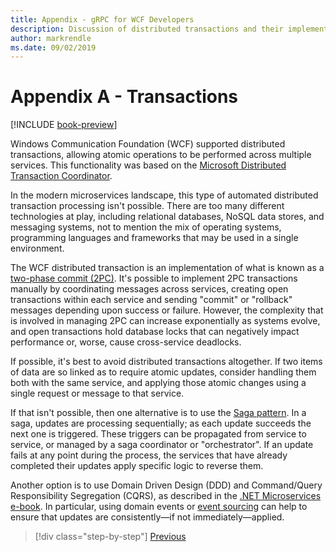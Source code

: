 ```yaml
---
title: Appendix - gRPC for WCF Developers
description: Discussion of distributed transactions and their implementation in modern microservices architectures.
author: markrendle
ms.date: 09/02/2019
---
```


# Appendix A - Transactions

[!INCLUDE [book-preview](../../../includes/book-preview.md)]

Windows Communication Foundation (WCF) supported distributed transactions, allowing atomic operations to be performed across multiple services. This functionality was based on the [Microsoft Distributed Transaction Coordinator](https://docs.microsoft.com/previous-versions/windows/desktop/ms684146(v=vs.85)).

In the modern microservices landscape, this type of automated distributed transaction processing isn't possible. There are too many different technologies at play, including relational databases, NoSQL data stores, and messaging systems, not to mention the mix of operating systems, programming languages and frameworks that may be used in a single environment.

The WCF distributed transaction is an implementation of what is known as a [two-phase commit (2PC)](https://en.wikipedia.org/wiki/Two-phase_commit_protocol). It's possible to implement 2PC transactions manually by coordinating messages across services, creating open transactions within each service and sending "commit" or "rollback" messages depending upon success or failure. However, the complexity that is involved in managing 2PC can increase exponentially as systems evolve, and open transactions hold database locks that can negatively impact performance or, worse, cause cross-service deadlocks.

If possible, it's best to avoid distributed transactions altogether. If two items of data are so linked as to require atomic updates, consider handling them both with the same service, and applying those atomic changes using a single request or message to that service.

If that isn't possible, then one alternative is to use the [Saga pattern](https://microservices.io/patterns/data/saga.html). In a saga, updates are processing sequentially; as each update succeeds the next one is triggered. These triggers can be propagated from service to service, or managed by a saga coordinator or "orchestrator". If an update fails at any point during the process, the services that have already completed their updates apply specific logic to reverse them.

Another option is to use Domain Driven Design (DDD) and Command/Query Responsibility Segregation (CQRS), as described in the [.NET Microservices e-book](https://docs.microsoft.com/dotnet/architecture/microservices/microservice-ddd-cqrs-patterns/). In particular, using domain events or [event sourcing](https://martinfowler.com/eaaDev/EventSourcing.html) can help to ensure that updates are consistently&mdash;if not immediately&mdash;applied.

>[!div class="step-by-step"]
>[Previous](application-performance-management.md)
